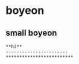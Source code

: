 # boyeon
## small boyeon
~~~~~~~~~~~~~~~~~~~~
**hi**
-----------------------
*************************

